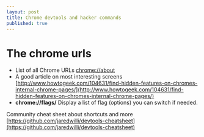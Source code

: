 ```yaml
---
layout: post
title: Chrome devtools and hacker commands
published: true
---
```


# The chrome urls

* List of all Chrome URLs [chrome://about](chrome://about)
* A good article on most interesting screens [http://www.howtogeek.com/104631/find-hidden-features-on-chromes-internal-chrome-pages/](http://www.howtogeek.com/104631/find-hidden-features-on-chromes-internal-chrome-pages/)
* **chrome://flags/** Display a list of flag \(options\) you can switch if needed.

Community cheat sheet about shortcuts and more [https://github.com/jaredwilli/devtools-cheatsheet](https://github.com/jaredwilli/devtools-cheatsheet)


